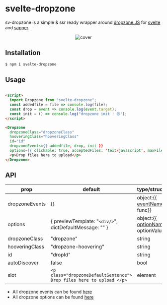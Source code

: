 # svelte-dropzone

sv-dropzone is a simple & ssr ready wrapper around [dropzone.JS] for [svelte] and [sapper].

<div align="center">

![cover](https://raw.githubusercontent.com/arnaudDerbey/svelte-dropzone/master/cover.png)

</div>

## Installation

```bash
$ npm i svelte-dropzone
```

## Usage

```html

<script>
  import Dropzone from "svelte-dropzone";
  const addedfile = file => console.log(file);
  const drop = event => console.log(event.target);
  const init = () => console.log("dropzone init ! 😍");
</script>

<Dropzone
  dropzoneClass="dropzoneClass"
  hooveringClass="hooveringClass"
  id="id"
  dropzoneEvents={{ addedfile, drop, init }}
  options={{ clickable: true, acceptedFiles: 'text/javascript', maxFilesize: 256, init }}>
  <p>Drop files here to upload</p>
</Dropzone>

```

## API

| prop           | default                                                              | type/structure                        |
| -------------- | -------------------------------------------------------------------- | ------------------------------------- |
| dropzoneEvents | {}                                                                   | object:{{ [eventName]: func}}         |
| options        | { previewTemplate: "`<div/>`", dictDefaultMessage: "" }              | object:{{ [optionName]: optionValue}} |
| dropzoneClass  | "dropzone"                                                           | string                                |
| hooveringClass | "dropzone-hoovering"                                                 | string                                |
| id             | "dropId"                                                             | string                                |
| autoDiscover   | false                                                                | bool                                  |
| slot           | `<p class="dropzoneDefaultSentence"> Drop files here to upload </p>` | element                               |

- All dropzone events can be found [here](https://www.dropzonejs.com/#events-list)
- All dropzone options can be found [here](https://www.dropzonejs.com/#configuration-options)

[dropzone.js]: https://www.dropzonejs.com/
[svelte]: https://svelte.dev/
[sapper]: https://svelte.dev/
[eventname]: https://www.dropzonejs.com/#events-list
[optionname]: https://www.dropzonejs.com/#configuration-options
[logo]: https://github.com/adam-p/markdown-here/raw/master/src/common/images/icon48.png "Logo Title Text 2"
